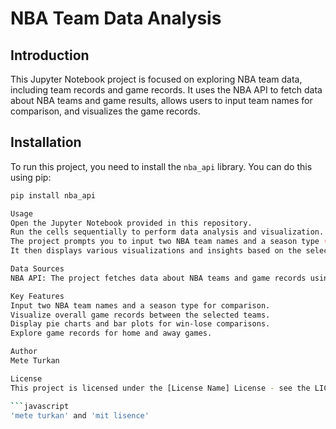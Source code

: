 # NBA Team Data Analysis

## Introduction

This Jupyter Notebook project is focused on exploring NBA team data, including team records and game records. It uses the NBA API to fetch data about NBA teams and game results, allows users to input team names for comparison, and visualizes the game records.

## Installation

To run this project, you need to install the `nba_api` library. You can do this using pip:

```bash
pip install nba_api

Usage
Open the Jupyter Notebook provided in this repository.
Run the cells sequentially to perform data analysis and visualization.
The project prompts you to input two NBA team names and a season type (Regular Season or Playoffs) for comparison.
It then displays various visualizations and insights based on the selected teams and season type.

Data Sources
NBA API: The project fetches data about NBA teams and game records using the nba_api library.

Key Features
Input two NBA team names and a season type for comparison.
Visualize overall game records between the selected teams.
Display pie charts and bar plots for win-lose comparisons.
Explore game records for home and away games.

Author
Mete Turkan

License
This project is licensed under the [License Name] License - see the LICENSE.md file for details.

```javascript
'mete turkan' and 'mit lisence'
